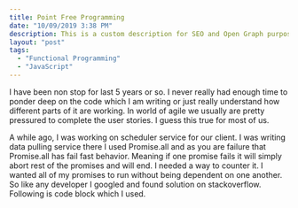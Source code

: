 ```yaml
---
title: Point Free Programming
date: "10/09/2019 3:38 PM"
description: This is a custom description for SEO and Open Graph purposes, rather than the default generated excerpt. Simply add a description field to the frontmatter.
layout: "post"
tags:
  - "Functional Programming"
  - "JavaScript"
---
```


I have been non stop for last 5 years or so. I never really had enough time to ponder deep on the code which I am writing or just really understand how different parts of it are working. In world of agile we usually are pretty pressured to complete the user stories. I guess this true for most of us.

A while ago, I was working on scheduler service for our client. I was writing data pulling service there I used Promise.all and as you are failure that Promise.all has fail fast behavior. Meaning if one promise fails it will simply abort rest of the promises and will end. I needed a way to counter it. I wanted all of my promises to run without being dependent on one another. So like any developer I googled and found solution on stackoverflow. Following is code block which I used.